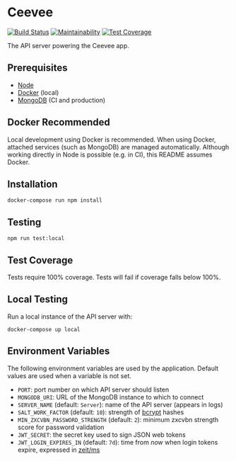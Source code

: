 # Ceevee

[![Build Status](https://travis-ci.org/randallmorey/ceevee.svg?branch=master)](https://travis-ci.org/randallmorey/ceevee)
[![Maintainability](https://api.codeclimate.com/v1/badges/c036800b871740c7cbf1/maintainability)](https://codeclimate.com/github/randallmorey/ceevee/maintainability)
[![Test Coverage](https://api.codeclimate.com/v1/badges/c036800b871740c7cbf1/test_coverage)](https://codeclimate.com/github/randallmorey/ceevee/test_coverage)

The API server powering the Ceevee app.


## Prerequisites

- [Node][node]
- [Docker][docker] (local)
- [MongoDB][mongodb] (CI and production)


## Docker Recommended

Local development using Docker is recommended.  When using Docker, attached
services (such as MongoDB) are managed automatically.  Although working directly
in Node is possible (e.g. in CI), this README assumes Docker.


## Installation

```
docker-compose run npm install
```


## Testing

```
npm run test:local
```


## Test Coverage

Tests require 100% coverage.  Tests will fail if coverage falls below 100%.


## Local Testing

Run a local instance of the API server with:

```
docker-compose up local
```


## Environment Variables

The following environment variables are used by the application.  Default values
are used when a variable is not set.

- `PORT`:  port number on which API server should listen
- `MONGODB_URI`:  URL of the MongoDB instance to which to connect
- `SERVER_NAME` (default: `Server`):  name of the API server (appears in logs)
- `SALT_WORK_FACTOR` (default: `10`):  strength of [bcrypt][bcrypt] hashes
- `MIN_ZXCVBN_PASSWORD_STRENGTH` (default: `2`):  minimum zxcvbn strength score
  for password validation
- `JWT_SECRET`:  the secret key used to sign JSON web tokens
- `JWT_LOGIN_EXPIRES_IN` (default: `7d`):  time from _now_ when login tokens
  expire, expressed in [zeit/ms][zeit/ms]


[docker]: https://www.docker.com
[node]: https://nodejs.org
[mongodb]: https://www.mongodb.com
[bcrypt]: https://www.npmjs.com/package/bcrypt
[zeit/ms]: https://github.com/zeit/ms
